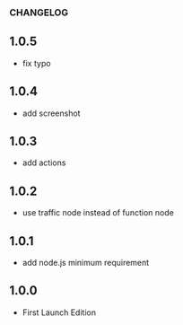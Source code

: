 ### CHANGELOG

## 1.0.5
 - fix typo

## 1.0.4
 - add screenshot

## 1.0.3

 - add actions

## 1.0.2

 - use traffic node instead of function node


## 1.0.1

 - add node.js minimum requirement

## 1.0.0 
 
 - First Launch Edition



